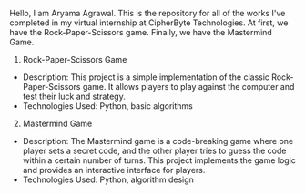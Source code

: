 Hello, I am Aryama Agrawal. This is the repository for all of the works I've completed in my virtual internship at CipherByte Technologies.
At first, we have the Rock-Paper-Scissors game. Finally, we have the Mastermind Game.

1. Rock-Paper-Scissors Game
- Description: This project is a simple implementation of the classic Rock-Paper-Scissors game. It allows players to play against the computer and test their luck and strategy.
- Technologies Used: Python, basic algorithms

2. Mastermind Game
- Description: The Mastermind game is a code-breaking game where one player sets a secret code, and the other player tries to guess the code within a certain number of turns. This project implements the game logic and provides an interactive interface for players.
- Technologies Used: Python, algorithm design
